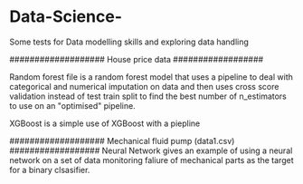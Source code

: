 # Data-Science-
Some tests for Data modelling skills and exploring data handling



################### House price data ##################

Random forest file is a random forest model that uses a pipeline to deal with categorical and numerical imputation on data and then uses cross score validation instead of test train split to find the best number of n_estimators to use on an "optimised" pipeline.

XGBoost is a simple use of XGBoost with a piepline

################### Mechanical fluid pump (data1.csv) ##################
Neural Network gives an example of using a neural network on a set of data monitoring faliure of mechanical parts as the target for a binary clsasifier. 
